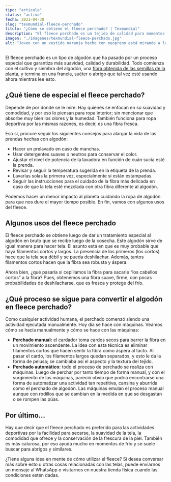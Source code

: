 ```yaml
---
tipo: "articulo"
status: "activo"
fecha: 2021-04-30
slug: "texmundial-fleece-perchado"
titulo: "¿Cómo se obtiene el fleece perchado? | Texmundial"
description: "El fleece perchado es un tejido de calidad para momentos de frío por su calurosa fibra, o para hacer ejercicio o por higiene personal."
imagen: "./imagenes/texmundial-fleece-perchado.jpg"
alt: "Joven con un vestido naranja hecho con neopreno está mirando a la derecha"
---
```


El fleece perchado es un tipo de algodón que ha pasado por un proceso especial que garantiza más suavidad, calidad y durabilidad. Todo comienza con el cultivo y siembra del algodón, una [fibra obtenida de las semillas de la planta](https://www.texmundial.com/blog/desde-cuando-usando-algodon), y termina en una franela, suéter o abrigo que tal vez esté usando ahora mientras lee esto. 

## ¿Qué tiene de especial el fleece perchado? 

Depende de por donde se le mire. Hay quienes se enfocan en su suavidad y comodidad, y por eso lo piensan para ropa interior; sin mencionar que absorbe muy bien los olores y la humedad. También funciona para ropa deportiva por las mismas razones, es decir, es una fibra fresca.

Eso sí, procure seguir los siguientes consejos para alargar la vida de las prendas hechas con algodón:

- Hacer un prelavado en caso de manchas.
- Usar detergentes suaves o neutros para conservar el color.
- Ajustar el nivel de potencia de la lavadora en función de cuán sucia esté la prenda.
- Revisar y seguir la temperatura sugerida en la etiqueta de la prenda.
- Lavarlas solas la primera vez, especialmente si están estampadas.
- Seguir las instrucciones para el cuidado de la fibra más delicada en caso de que la tela esté mezclada con otra fibra diferente al algodón.

Podemos hacer un menor impacto al planeta cuidando la ropa de algodón para que nos dure el mayor tiempo posible. En fin, vamos con algunos usos del fleece.

## Algunos usos del fleece perchado

El fleece perchado se obtiene luego de dar un tratamiento especial al algodón en bruto que se recibe luego de la cosecha. Este algodón sirve de igual manera para hacer tela. El asunto está en que es muy probable que haya filamentos cortos y largos. La presencia de los primeros (los cortos) hace que la tela sea débil y se pueda deshilachar. Además, tantos filamentos cortos hacen que la fibra sea robusta y áspera.

Ahora bien, ¿qué pasaría si cepillamos la fibra para sacarle “los cabellos cortos” a la fibra? Pues, obtenemos una fibra suave, firme, con pocas probabilidades de deshilacharse, que es fresca y protege del frío.

## ¿Qué proceso se sigue para convertir el algodón en fleece perchado?

Como cualquier actividad humana, el perchado comenzó siendo una actividad ejecutada manualmente. Hoy día se hace con máquinas. Veamos cómo se hacía manualmente y cómo se hace con las máquinas:
- **Perchado manual:** el cardador toma cardos secos para barrer la fibra en un movimiento ascendente.
La idea con esta técnica es eliminar filamentos cortos que hacen sentir la fibra como áspera al tacto. Al pasar el cardo, los filamentos largos quedan separados, y esto le da la forma de pelusa; se cambiaba así el aspecto y la textura del tejido.
- **Perchado automático:** todo el proceso de perchado se realiza con máquinas.
Luego de perchar por tanto tiempo de forma manual, y con el surgimiento de las máquinas, pareció obvio que podría encontrarse una forma de automatizar una actividad tan repetitiva, cansina y aburrida como el perchado de algodón. 
Las máquinas emulan el proceso manual aunque con rodillos que se cambian en la medida en que se desgastan o se rompen las púas.

## Por último...

Hay que decir que el fleece perchado es preferido para las actividades deportivas por la facilidad para secarse, la suavidad de la tela, la comodidad que ofrece y la conservación de la frescura de la piel. También es más calurosa, por eso ayuda mucho en momentos de frío y se suele buscar para abrigos y similares.

¿Tiene alguna idea en mente de cómo utilizar el fleece? Si desea conversar más sobre esto u otras cosas relacionadas con las telas, puede enviarnos un mensaje al WhatsApp o visitarnos en nuestra tienda física cuando las condiciones estén dadas.

